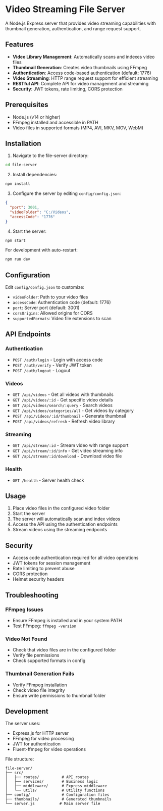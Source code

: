 # Video Streaming File Server

A Node.js Express server that provides video streaming capabilities with thumbnail generation, authentication, and range request support.

## Features

- **Video Library Management**: Automatically scans and indexes video files
- **Thumbnail Generation**: Creates video thumbnails using FFmpeg
- **Authentication**: Access code-based authentication (default: 1776)
- **Video Streaming**: HTTP range request support for efficient streaming
- **RESTful API**: Complete API for video management and streaming
- **Security**: JWT tokens, rate limiting, CORS protection

## Prerequisites

- Node.js (v14 or higher)
- FFmpeg installed and accessible in PATH
- Video files in supported formats (MP4, AVI, MKV, MOV, WebM)

## Installation

1. Navigate to the file-server directory:
```bash
cd file-server
```

2. Install dependencies:
```bash
npm install
```

3. Configure the server by editing `config/config.json`:
```json
{
  "port": 3001,
  "videoFolder": "C:/Videos",
  "accessCode": "1776"
}
```

4. Start the server:
```bash
npm start
```

For development with auto-restart:
```bash
npm run dev
```

## Configuration

Edit `config/config.json` to customize:

- `videoFolder`: Path to your video files
- `accessCode`: Authentication code (default: 1776)
- `port`: Server port (default: 3001)
- `corsOrigins`: Allowed origins for CORS
- `supportedFormats`: Video file extensions to scan

## API Endpoints

### Authentication
- `POST /auth/login` - Login with access code
- `POST /auth/verify` - Verify JWT token
- `POST /auth/logout` - Logout

### Videos
- `GET /api/videos` - Get all videos with thumbnails
- `GET /api/videos/:id` - Get specific video details
- `GET /api/videos/search/:query` - Search videos
- `GET /api/videos/categories/all` - Get videos by category
- `POST /api/videos/:id/thumbnail` - Generate thumbnail
- `POST /api/videos/refresh` - Refresh video library

### Streaming
- `GET /api/stream/:id` - Stream video with range support
- `GET /api/stream/:id/info` - Get video streaming info
- `GET /api/stream/:id/download` - Download video file

### Health
- `GET /health` - Server health check

## Usage

1. Place video files in the configured video folder
2. Start the server
3. The server will automatically scan and index videos
4. Access the API using the authentication endpoints
5. Stream videos using the streaming endpoints

## Security

- Access code authentication required for all video operations
- JWT tokens for session management
- Rate limiting to prevent abuse
- CORS protection
- Helmet security headers

## Troubleshooting

### FFmpeg Issues
- Ensure FFmpeg is installed and in your system PATH
- Test FFmpeg: `ffmpeg -version`

### Video Not Found
- Check that video files are in the configured folder
- Verify file permissions
- Check supported formats in config

### Thumbnail Generation Fails
- Verify FFmpeg installation
- Check video file integrity
- Ensure write permissions to thumbnail folder

## Development

The server uses:
- Express.js for HTTP server
- FFmpeg for video processing
- JWT for authentication
- Fluent-ffmpeg for video operations

File structure:
```
file-server/
├── src/
│   ├── routes/          # API routes
│   ├── services/        # Business logic
│   ├── middleware/      # Express middleware
│   └── utils/           # Utility functions
├── config/              # Configuration files
├── thumbnails/          # Generated thumbnails
└── server.js           # Main server file